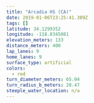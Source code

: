 ```yaml
---
title: "Arcadia HS (CA)"
date: 2019-01-06T23:25:41.389Z
tags: []
latitude: 34.1299352
longitude: -118.0345081
elevation_meters: 133
distance_meters: 400
lap_lanes: 9
home_lanes: 9
surface_type: artificial
colors: 
  - red
turn_diameter_meters: 65.04
turn_radius_b_meters: 28.47
steeple_water_location: n/a
---
```


